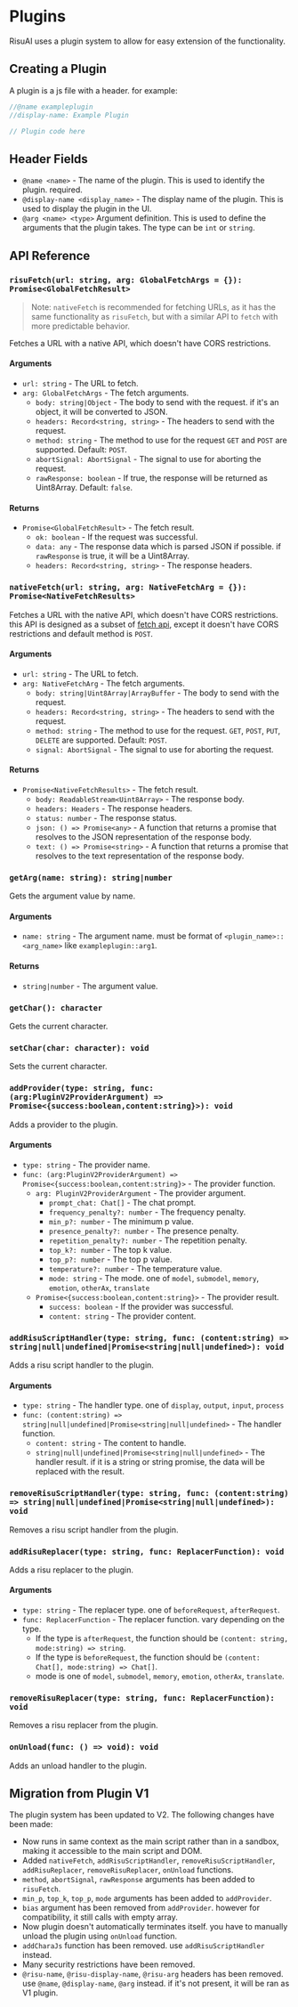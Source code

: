 
# Plugins

RisuAI uses a plugin system to allow for easy extension of the functionality.

## Creating a Plugin

A plugin is a js file with a header. for example:

```js
//@name exampleplugin
//display-name: Example Plugin

// Plugin code here
```

## Header Fields

- `@name <name>` - The name of the plugin. This is used to identify the plugin. required.
- `@display-name <display_name>` - The display name of the plugin. This is used to display the plugin in the UI.
- `@arg <name> <type>` Argument definition. This is used to define the arguments that the plugin takes. The type can be `int` or `string`.

## API Reference


### `risuFetch(url: string, arg: GlobalFetchArgs = {}): Promise<GlobalFetchResult>`

> Note: `nativeFetch` is recommended for fetching URLs, as it has the same functionality as `risuFetch`, but with a similar API to `fetch` with more predictable behavior.

Fetches a URL with a native API, which doesn't have CORS restrictions.

#### Arguments

- `url: string` - The URL to fetch.
- `arg: GlobalFetchArgs` - The fetch arguments.
    - `body: string|Object` - The body to send with the request. if it's an object, it will be converted to JSON.
    - `headers: Record<string, string>` - The headers to send with the request.
    - `method: string` - The method to use for the request `GET` and `POST` are supported. Default: `POST`.
    - `abortSignal: AbortSignal` - The signal to use for aborting the request.
    - `rawResponse: boolean` - If true, the response will be returned as Uint8Array. Default: `false`.

#### Returns

- `Promise<GlobalFetchResult>` - The fetch result.
    - `ok: boolean` - If the request was successful.
    - `data: any` - The response data which is parsed JSON if possible. if `rawResponse` is true, it will be a Uint8Array.
    - `headers: Record<string, string>` - The response headers.

### `nativeFetch(url: string, arg: NativeFetchArg = {}): Promise<NativeFetchResults>`

Fetches a URL with the native API, which doesn't have CORS restrictions. this API is designed as a subset of [fetch api](https://developer.mozilla.org/en-US/docs/Web/API/Fetch_API), except it doesn't have CORS restrictions and default method is `POST`.

#### Arguments

- `url: string` - The URL to fetch.
- `arg: NativeFetchArg` - The fetch arguments.
    - `body: string|Uint8Array|ArrayBuffer` - The body to send with the request.
    - `headers: Record<string, string>` - The headers to send with the request.
    - `method: string` - The method to use for the request. `GET`, `POST`, `PUT`, `DELETE` are supported. Default: `POST`.
    - `signal: AbortSignal` - The signal to use for aborting the request.

#### Returns

- `Promise<NativeFetchResults>` - The fetch result.
    - `body: ReadableStream<Uint8Array>` - The response body.
    - `headers: Headers` - The response headers.
    - `status: number` - The response status.
    - `json: () => Promise<any>` - A function that returns a promise that resolves to the JSON representation of the response body.
    - `text: () => Promise<string>` - A function that returns a promise that resolves to the text representation of the response body.

### `getArg(name: string): string|number`

Gets the argument value by name.

#### Arguments

- `name: string` - The argument name. must be format of `<plugin_name>::<arg_name>` like `exampleplugin::arg1`.

#### Returns

- `string|number` - The argument value.

### `getChar(): character`

Gets the current character.

### `setChar(char: character): void`

Sets the current character.

### `addProvider(type: string, func: (arg:PluginV2ProviderArgument) => Promise<{success:boolean,content:string}>): void`

Adds a provider to the plugin.

#### Arguments

- `type: string` - The provider name.
- `func: (arg:PluginV2ProviderArgument) => Promise<{success:boolean,content:string}>` - The provider function.
    - `arg: PluginV2ProviderArgument` - The provider argument.
        - `prompt_chat: Chat[]` - The chat prompt.
        - `frequency_penalty?: number` - The frequency penalty.
        - `min_p?: number` - The minimum p value.
        - `presence_penalty?: number` - The presence penalty.
        - `repetition_penalty?: number` - The repetition penalty.
        - `top_k?: number` - The top k value.
        - `top_p?: number` - The top p value.
        - `temperature?: number` - The temperature value.
        - `mode: string` - The mode. one of `model`, `submodel`, `memory`, `emotion`, `otherAx`, `translate`
    - `Promise<{success:boolean,content:string}>` - The provider result.
        - `success: boolean` - If the provider was successful.
        - `content: string` - The provider content.

### `addRisuScriptHandler(type: string, func: (content:string) => string|null|undefined|Promise<string|null|undefined>): void`

Adds a risu script handler to the plugin.

#### Arguments

- `type: string` - The handler type. one of `display`, `output`, `input`, `process`
- `func: (content:string) => string|null|undefined|Promise<string|null|undefined>` - The handler function.
    - `content: string` - The content to handle.
    - `string|null|undefined|Promise<string|null|undefined>` - The handler result. if it is a string or string promise, the data will be replaced with the result.

### `removeRisuScriptHandler(type: string, func: (content:string) => string|null|undefined|Promise<string|null|undefined>): void`

Removes a risu script handler from the plugin.

### `addRisuReplacer(type: string, func: ReplacerFunction): void`

Adds a risu replacer to the plugin.

#### Arguments

- `type: string` - The replacer type. one of `beforeRequest`, `afterRequest`.
- `func: ReplacerFunction` - The replacer function. vary depending on the type.
    - If the type is `afterRequest`, the function should be `(content: string, mode:string) => string`.
    - If the type is `beforeRequest`, the function should be `(content: Chat[], mode:string) => Chat[]`.
    - mode is one of `model`, `submodel`, `memory`, `emotion`, `otherAx`, `translate`.

### `removeRisuReplacer(type: string, func: ReplacerFunction): void`

Removes a risu replacer from the plugin.

### `onUnload(func: () => void): void`

Adds an unload handler to the plugin.


## Migration from Plugin V1

The plugin system has been updated to V2. The following changes have been made:
  - Now runs in same context as the main script rather than in a sandbox, making it accessible to the main script and DOM.
  - Added `nativeFetch`, `addRisuScriptHandler`, `removeRisuScriptHandler`, `addRisuReplacer`, `removeRisuReplacer`, `onUnload` functions.
  - `method`, `abortSignal`, `rawResponse` arguments has been added to `risuFetch`.
  - `min_p`, `top_k`, `top_p`, `mode` arguments has been added to `addProvider`.
  - `bias` argument has been removed from `addProvider`. however for compatibility, it still calls with empty array.
  - Now plugin doesn't automatically terminates itself. you have to manually unload the plugin using `onUnload` function.
  - `addCharaJs` function has been removed. use `addRisuScriptHandler` instead.
  - Many security restrictions have been removed.
  - `@risu-name`, `@risu-display-name`, `@risu-arg` headers has been removed. use `@name`, `@display-name`, `@arg` instead. if it's not present, it will be ran as V1 plugin.